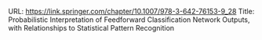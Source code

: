 URL: https://link.springer.com/chapter/10.1007/978-3-642-76153-9_28
Title: Probabilistic Interpretation of Feedforward Classification Network Outputs, with Relationships to Statistical Pattern Recognition
